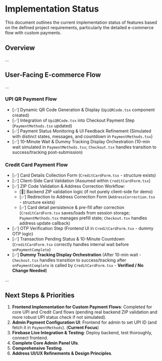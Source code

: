 # Implementation Status

This document outlines the current implementation status of features based on the defined project requirements, particularly the detailed e-commerce flow with custom payments.

## Overview

...

## User-Facing E-commerce Flow

...

### UPI QR Payment Flow
-   [✅] Dynamic QR Code Generation & Display (`UpiQRCode.tsx` component created)
-   [✅] Integration of `UpiQRCode.tsx` into Checkout Payment Step (`PaymentMethods.tsx` updated)
-   [✅] Payment Status Monitoring & UI Feedback Refinement (Simulated with distinct states, messages, and countdown in `PaymentMethods.tsx`)
-   [✅] 10-Minute Wait & Dummy Tracking Display Orchestration (10-min wait simulated in `PaymentMethods.tsx`; `Checkout.tsx` handles transition to success/tracking post-submission)

### Credit Card Payment Flow
-   [✅] Card Details Collection Form (`CreditCardForm.tsx` - structure exists)
-   [✅] Client-Side Card Validation (Assumed within `CreditCardForm.tsx`)
-   [✅] ZIP Code Validation & Address Correction Workflow:
    -   [🔲] Backend ZIP validation logic (if not purely client-side for demo)
    -   [✅] Redirection to Address Correction Form (`AddressCorrection.tsx` - structure exists)
    -   [✅] Card detail persistence & pre-fill after correction (`CreditCardForm.tsx` saves/loads from session storage; `PaymentMethods.tsx` manages prefill state; `Checkout.tsx` handles address update callback)
-   [✅] OTP Verification Step (Frontend UI in `CreditCardForm.tsx` - dummy OTP logic)
-   [✅] Transaction Pending Status & 10-Minute Countdown (`CreditCardForm.tsx` correctly handles internal wait before `onPaymentComplete`)
-   [✅] **Dummy Tracking Display Orchestration** (After 10-min wait - `Checkout.tsx` handles transition to success/tracking after `onPaymentComplete` is called by `CreditCardForm.tsx` - **Verified / No Change Needed**)

...

## Next Steps & Priorities

1.  **Frontend Implementation for Custom Payment Flows**: Completed for core UPI and Credit Card flows (pending real backend ZIP validation and more robust UPI status check if not simulated).
2.  **Admin Payment Configuration UI**: Frontend for admin to set UPI ID (and fetch it in `PaymentMethods`). (**Current Focus**)
3.  **Firebase Live Integration & Testing**: Deploy backend, test thoroughly, connect frontend.
4.  **Complete Core Admin Panel UIs**.
5.  **Comprehensive Testing**.
6.  **Address UI/UX Refinements & Design Principles**.
